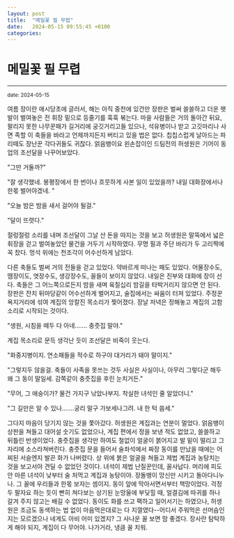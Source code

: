 ```yaml
---
layout: post
title:  "메밀꽃 필 무렵"
date:   2024-05-15 09:55:45 +0100
categories:
---
```


메밀꽃 필 무렵
=============
- - -
  <sup>date:   2024-05-15</sup>



여름 장이란 애시당초에 글러서, 해는 아직 중천에 있건만 장판은 벌써 쓸쓸하고 더운 햇발이 벌여놓은 전 휘장 밑으로 등줄기를 훅훅 볶는다. 마을 사람들은 거의 돌아간 뒤요, 팔리지 못한 나무꾼패가 길거리에 궁깃거리고들 있으나, 석유병이나 받고 고깃마리나 사면 족할 이 축들을 바라고 언제까지든지 버티고 있을 법은 없다. 칩칩스럽게 날아드는 파리떼도 장난꾼 각다귀들도 귀찮다. 얽음뱅이요 왼손잡이인 드팀전의 허생원은 기어이 동업의 조선달을 나꾸어보았다. 

"그만 거둘까?" 

"잘 생각했네. 봉평장에서 한 번이나 흐뭇하게 사본 일이 있었을까? 내일 대화장에서나 한몫 벌어야겠네. " 

"오늘 밤은 밤을 새서 걸어야 될걸." 

"달이 뜨렷다." 

절렁절렁 소리를 내며 조선달이 그날 산 돈을 따지는 것을 보고 허생원은 말뚝에서 넓은 휘장을 걷고 벌여놓았던 물건을 거두기 시작하였다. 무명 필과 주단 바리가 두 고리짝에 꼭 찼다. 멍석 위에는 천조각이 어수선하게 남았다. 

다른 축들도 벌써 거의 전들을 걷고 있었다. 약바르게 떠나는 패도 있었다. 어물장수도, 땜장이도, 엿장수도, 생강장수도, 꼴들이 보이지 않았다. 내일은 진부와 대화에 장이 선다. 축들은 그 어느쪽으로든지 밤을 새며 육칠십리 밤길을 타박거리지 않으면 안 된다. 장판은 잔치 뒤마당같이 어수선하게 벌어지고, 술집에서는 싸움이 터져 있었다. 주정꾼 욕지거리에 섞여 계집의 앙칼진 목소리가 찢어졌다. 장날 저녁은 정해놓고 계집의 고함 소리로 시작되는 것이다. 

"생원, 시침을 떼두 다 아네.…… 충줏집 말야." 

계집 목소리로 문득 생각난 듯이 조선달은 비죽이 웃는다. 

"화중지병이지. 연소패들을 적수로 하구야 대거리가 돼야 말이지." 

"그렇지두 않을걸. 축들이 사족을 못쓰는 것두 사실은 사실이나, 아무리 그렇다군 해두 왜 그 동이 말일세. 감쪽같이 충줏집을 후린 눈치거든." 

"무어, 그 애숭이가? 물건 가지구 낚았나부지. 착실한 녀석인 줄 알았더니." 

"그 길만은 알 수 있나.……궁리 말구 가보세나그려. 내 한 턱 씀세." 

그다지 마음이 당기지 않는 것을 쫓아갔다. 허생원은 계집과는 연분이 멀었다. 얽음뱅이 상판을 쳐들고 대어설 숫기도 없었으나, 계집 편에서 정을 보낸 적도 없었고, 쓸쓸하고 뒤틀린 반생이었다. 충줏집을 생각만 하여도 철없이 얼굴이 붉어지고 발 밑이 떨리고 그 자리에 소스라쳐버린다. 충줏집 문을 들어서 술좌석에서 짜장 동이를 만났을 때에는 어찌된 서슬엔지 발끈 화가 나버렸다. 상 위에 붉은 얼굴을 쳐들고 제법 계집과 농탕치는 것을 보고서야 견딜 수 없었던 것이다. 녀석이 제법 난질꾼인데, 꼴사납다. 머리에 피도 안 마른 녀석이 낮부터 술 처먹고 계집과 농탕이야. 장돌뱅이 망신만 시키고 돌아다니누나. 그 꼴에 우리들과 한몫 보자는 셈이지. 동이 앞에 막아서면서부터 책망이었다. 걱정두 팔자요 하는 듯이 빤히 쳐다보는 상기된 눈망울에 부딪힐 때, 얼결김에 따귀를 하나 갈겨 주지 않고는 배길 수 없었다. 동이도 화를 쓰고 팩하고 일어서기는 하였으나, 허생원은 조금도 동색하는 법 없이 마음먹은대로는 다 지껄였다--어디서 주워먹은 선머슴인지는 모르겠으나 네게도 아비 어미 있겠지? 그 사나운 꼴 보면 맘 좋겠다. 장사란 탐탁하게 해야 되지, 계집이 다 무어야. 나가거라, 냉큼 꼴 치워. 
